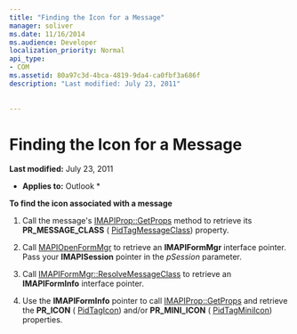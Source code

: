 ```yaml
---
title: "Finding the Icon for a Message"
manager: soliver
ms.date: 11/16/2014
ms.audience: Developer
localization_priority: Normal
api_type:
- COM
ms.assetid: 80a97c3d-4bca-4819-9da4-ca0fbf3a686f
description: "Last modified: July 23, 2011"
 
 
---
```


# Finding the Icon for a Message

 **Last modified:** July 23, 2011 
  
 * **Applies to:** Outlook * 
  
 **To find the icon associated with a message**
  
1. Call the message's [IMAPIProp::GetProps](imapiprop-getprops.md) method to retrieve its **PR_MESSAGE_CLASS** ( [PidTagMessageClass](pidtagmessageclass-canonical-property.md)) property.
    
2. Call [MAPIOpenFormMgr](mapiopenformmgr.md) to retrieve an **IMAPIFormMgr** interface pointer. Pass your **IMAPISession** pointer in the  _pSession_ parameter. 
    
3. Call [IMAPIFormMgr::ResolveMessageClass](imapiformmgr-resolvemessageclass.md) to retrieve an **IMAPIFormInfo** interface pointer. 
    
4. Use the **IMAPIFormInfo** pointer to call [IMAPIProp::GetProps](imapiprop-getprops.md) and retrieve the **PR_ICON** ( [PidTagIcon](pidtagicon-canonical-property.md)) and/or **PR_MINI_ICON** ( [PidTagMiniIcon](pidtagminiicon-canonical-property.md)) properties. 
    

